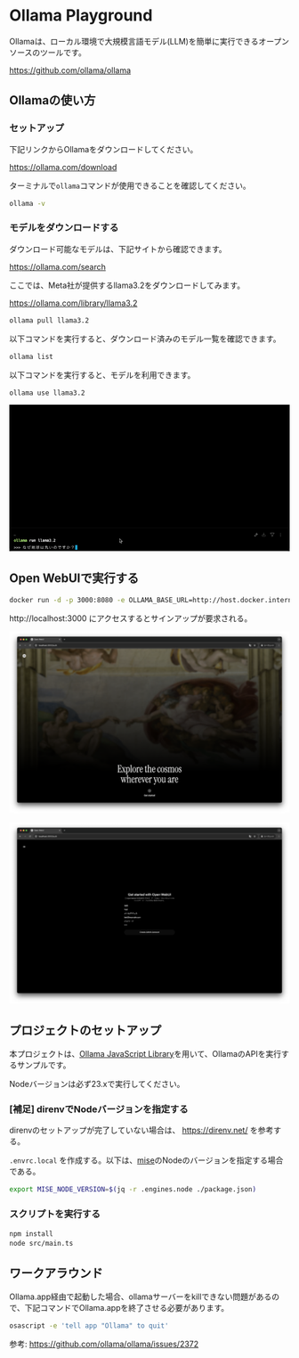 # Ollama Playground

Ollamaは、ローカル環境で大規模言語モデル(LLM)を簡単に実行できるオープンソースのツールです。

https://github.com/ollama/ollama

## Ollamaの使い方

### セットアップ

下記リンクからOllamaをダウンロードしてください。

https://ollama.com/download

ターミナルで`ollama`コマンドが使用できることを確認してください。

```sh
ollama -v
```

### モデルをダウンロードする

ダウンロード可能なモデルは、下記サイトから確認できます。

https://ollama.com/search

ここでは、Meta社が提供するllama3.2をダウンロードしてみます。

https://ollama.com/library/llama3.2

```sh
ollama pull llama3.2
```

以下コマンドを実行すると、ダウンロード済みのモデル一覧を確認できます。

```sh
ollama list
```

以下コマンドを実行すると、モデルを利用できます。

```sh
ollama use llama3.2
```

![llama3.2 sample](./images/llama3.2-sample.gif)

## Open WebUIで実行する

```sh
docker run -d -p 3000:8080 -e OLLAMA_BASE_URL=http://host.docker.internal:11434 -v open-webui:/app/backend/data --name open-webui --restart always ghcr.io/open-webui/open-webui:main
```

http://localhost:3000 にアクセスするとサインアップが要求される。

![](./images/open-webui.png)

![](./images/open-webui2.png)

## プロジェクトのセットアップ

本プロジェクトは、[Ollama JavaScript Library](https://github.com/ollama/ollama-js)を用いて、OllamaのAPIを実行するサンプルです。

Nodeバージョンは必ず23.xで実行してください。

### [補足] direnvでNodeバージョンを指定する

direnvのセットアップが完了していない場合は、 https://direnv.net/ を参考する。

`.envrc.local` を作成する。以下は、[mise](https://mise.jdx.dev/)のNodeのバージョンを指定する場合である。

```sh
export MISE_NODE_VERSION=$(jq -r .engines.node ./package.json)
```

### スクリプトを実行する

```sh
npm install
node src/main.ts
```

## ワークアラウンド

Ollama.app経由で起動した場合、ollamaサーバーをkillできない問題があるので、下記コマンドでOllama.appを終了させる必要があります。

```sh
osascript -e 'tell app "Ollama" to quit'
```

参考: https://github.com/ollama/ollama/issues/2372
